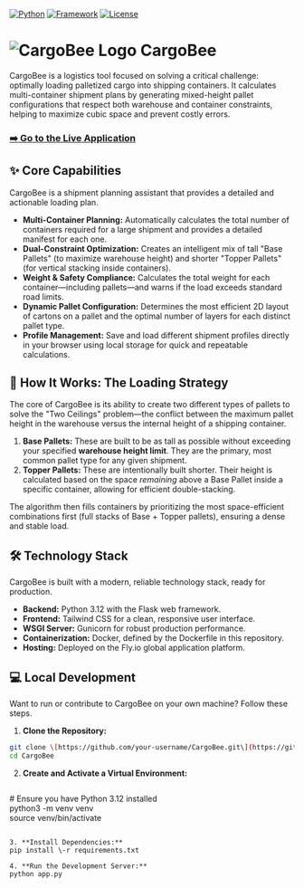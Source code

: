 [![Python](https://img.shields.io/badge/Python-3.x-blue?logo=python)](https://www.python.org) 
[![Framework](https://img.shields.io/badge/Flask-3.x-black?logo=flask)](https://flask.palletsprojects.com/) 
[![License](https://img.shields.io/badge/License-MIT-green)](./LICENSE)



# ![CargoBee Logo](https://github.com/ToddE/CargoBee/static/cargobeelogo2.svg) CargoBee
CargoBee is a logistics tool focused on solving a critical challenge: optimally loading palletized cargo into shipping containers. It calculates multi-container shipment plans by generating mixed-height pallet configurations that respect both warehouse and container constraints, helping to maximize cubic space and prevent costly errors.

### [**➡️ Go to the Live Application**](https://CargoBee.fly.dev)

## **✨ Core Capabilities**
CargoBee is a shipment planning assistant that provides a detailed and actionable loading plan.

- **Multi-Container Planning:** Automatically calculates the total number of containers required for a large shipment and provides a detailed manifest for each one.
- **Dual-Constraint Optimization:** Creates an intelligent mix of tall "Base Pallets" (to maximize warehouse height) and shorter "Topper Pallets" (for vertical stacking inside containers).
- **Weight & Safety Compliance:** Calculates the total weight for each container—including pallets—and warns if the load exceeds standard road limits.
- **Dynamic Pallet Configuration:** Determines the most efficient 2D layout of cartons on a pallet and the optimal number of layers for each distinct pallet type.
- **Profile Management:** Save and load different shipment profiles directly in your browser using local storage for quick and repeatable calculations.

## **🧠 How It Works: The Loading Strategy**

The core of CargoBee is its ability to create two different types of pallets to solve the "Two Ceilings" problem—the conflict between the maximum pallet height in the warehouse versus the internal height of a shipping container.

1. **Base Pallets:** These are built to be as tall as possible without exceeding your specified **warehouse height limit**. They are the primary, most common pallet type for any given shipment.
2. **Topper Pallets:** These are intentionally built shorter. Their height is calculated based on the space *remaining* above a Base Pallet inside a specific container, allowing for efficient double-stacking.

The algorithm then fills containers by prioritizing the most space-efficient combinations first (full stacks of Base \+ Topper pallets), ensuring a dense and stable load.

## **🛠️ Technology Stack**

CargoBee is built with a modern, reliable technology stack, ready for production.

- **Backend:** Python 3.12 with the Flask web framework.
- **Frontend:** Tailwind CSS for a clean, responsive user interface.
- **WSGI Server:** Gunicorn for robust production performance.
- **Containerization:** Docker, defined by the Dockerfile in this repository.
- **Hosting:** Deployed on the Fly.io global application platform.

## **💻 Local Development**

Want to run or contribute to CargoBee on your own machine? Follow these steps.

1. **Clone the Repository:**  
  ```bash
  git clone \[https://github.com/your-username/CargoBee.git\](https://github.com/your-username/CargoBee.git)  
  cd CargoBee
  ```
  
2. **Create and Activate a Virtual Environment:**  
    ```bash
  \# Ensure you have Python 3.12 installed  
  python3 \-m venv venv  
  source venv/bin/activate
  ```
  
3. **Install Dependencies:**  
  pip install \-r requirements.txt
  
4. **Run the Development Server:**  
  python app.py